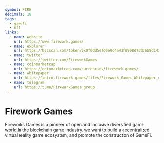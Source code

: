 ```yaml
---
symbol: FIRE
decimals: 18
tags:
  - gamefi
  - nft
links:
  - name: website
    url: https://www.firework.games/
  - name: explorer
    url: https://bscscan.com/token/0x0f0dd5e2c0e0c4a41f8908d73d36b8d142f6745a
  - name: twitter
    url: https://twitter.com/FireworkGames
  - name: coinmarketcap
    url: https://coinmarketcap.com/currencies/firework-games/
  - name: whitepaper
    url: https://intro.firework.games/files/Firework_Games_Whitepaper_en.pdf
  - name: telegram
    url: https://t.me/FireworkGames_group
---
```


# Firework Games

Fireworks Games is a pioneer of open and inclusive diversified game world.In the blockchain game industry, we want to build a decentralized virtual reality game ecosystem, and promote the construction of GameFi.
